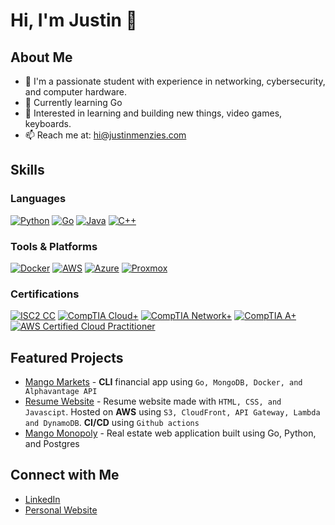 # Hi, I'm Justin 👋

## About Me

- 🧠 I'm a passionate student with experience in networking, cybersecurity, and computer hardware.
- 🌱 Currently learning Go
- 🚀 Interested in learning and building new things, video games, keyboards.
- 📫 Reach me at: [hi@justinmenzies.com](mailto:hi@justinmenzies.com)

## Skills

### Languages

[![Python](https://img.shields.io/badge/-Python-black?style=flat-square&logo=python)](https://www.python.org)
[![Go](https://img.shields.io/badge/-Go-black?style=flat-square&logo=go)](https://golang.org)
[![Java](https://img.shields.io/badge/-Java-black?style=flat-square&logo=openjdk)](https://www.oracle.com/java/)
[![C++](https://img.shields.io/badge/-C++-black?style=flat-square&logo=cplusplus)](https://isocpp.org/)

### Tools & Platforms

[![Docker](https://img.shields.io/badge/-Docker-black?style=flat-square&logo=docker)](https://www.docker.com/)
[![AWS](https://img.shields.io/badge/-AWS-black?style=flat-square&logo=amazonaws)](https://aws.amazon.com/)
[![Azure](https://img.shields.io/badge/-Azure-black?style=flat-square&logo=microsoftazure&logoColor=white)](https://azure.microsoft.com/en-us/)
[![Proxmox](https://img.shields.io/badge/-Proxmox-black?style=flat-square&logo=proxmox)](https://www.proxmox.com/en/)

### Certifications

[![ISC2 CC](https://img.shields.io/badge/-ISC2%20CC-black?style=flat-square)](https://www.isc2.org/Certifications/CC)
[![CompTIA Cloud+](https://img.shields.io/badge/-CompTIA%20Cloud+-black?style=flat-square)](https://www.comptia.org/certifications/cloud)
[![CompTIA Network+](https://img.shields.io/badge/-CompTIA%20Network+-black?style=flat-square)](https://www.comptia.org/certifications/network)
[![CompTIA A+](https://img.shields.io/badge/-CompTIA%20A+-black?style=flat-square)](https://www.comptia.org/certifications/a)
[![AWS Certified Cloud Practitioner](https://img.shields.io/badge/-AWS%20Certified%20Cloud%20Practitioner-black?style=flat-square)](https://aws.amazon.com/certification/certified-cloud-practitioner/)

## Featured Projects

- [Mango Markets](https://github.com/jp-mango/mango-markets) - **CLI** financial app using `Go, MongoDB, Docker, and Alphavantage API`
- [Resume Website](https://justinmenzies.com) - Resume website made with `HTML, CSS, and Javascipt`. Hosted on **AWS** using `S3, CloudFront, API Gateway, Lambda and DynamoDB`. **CI/CD** using `Github actions`
- [Mango Monopoly](https://github.com/jp-mango/mango-monopoly) - Real estate web application built using Go, Python, and Postgres

## Connect with Me

- [LinkedIn](https://www.linkedin.com/in/justin-menzies-926464192/)
- [Personal Website](https://justinmenzies.com/resume_contact.html)
